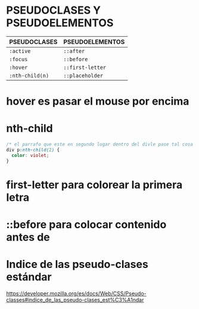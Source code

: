 # PSEUDOCLASES Y PSEUDOELEMENTOS

| PSEUDOCLASES    | PSEUDOELEMENTOS  |
| --------------- | ---------------- |
| `:active`       | `::after`        |
| `:focus`        | `::before`       |
| `:hover`        | `::first-letter` |
| `:nth-child(n)` | `::placeholder`  |

# hover es pasar el mouse por encima

# nth-child

```css
/* el parrafo que este en segundo lugar dentro del divle pase tal cosa */
div p:nth-child(2) {
  color: violet;
}
```

# first-letter para colorear la primera letra

# ::before para colocar contenido antes de

# Indice de las pseudo-clases estándar

https://developer.mozilla.org/es/docs/Web/CSS/Pseudo-classes#indice_de_las_pseudo-clases_est%C3%A1ndar
